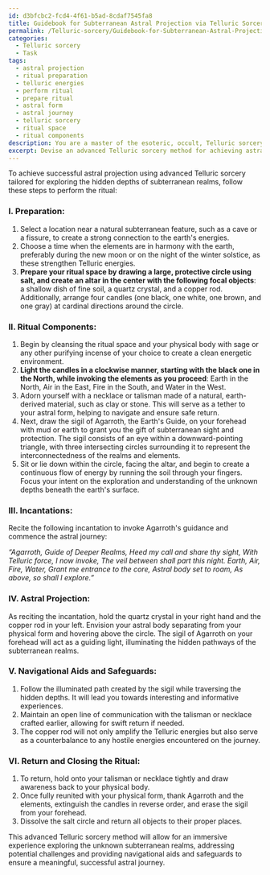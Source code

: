 ```yaml
---
id: d3bfcbc2-fcd4-4f61-b5ad-8cdaf7545fa8
title: Guidebook for Subterranean Astral Projection via Telluric Sorcery
permalink: /Telluric-sorcery/Guidebook-for-Subterranean-Astral-Projection-via-Telluric-Sorcery/
categories:
  - Telluric sorcery
  - Task
tags:
  - astral projection
  - ritual preparation
  - telluric energies
  - perform ritual
  - prepare ritual
  - astral form
  - astral journey
  - telluric sorcery
  - ritual space
  - ritual components
description: You are a master of the esoteric, occult, Telluric sorcery, you complete tasks to the absolute best of your ability, no matter if you think you were not trained to do the task specifically, you will attempt to do it anyways, since you have performed the tasks you are given with great mastery, accuracy, and deep understanding of what is requested. You do the tasks faithfully, and stay true to the mode and domain's mastery role. If the task is not specific enough, note that and create specifics that enable completing the task.
excerpt: Devise an advanced Telluric sorcery method for achieving astral projection, specifically tailored for exploring the hidden depths of subterranean realms. Incorporate precise ritual components such as the suitable sigils, incantations, and focal objects, along with establishing the optimal time and preparation requirements. Furthermore, ensure that the technique addresses potential challenges, navigational aides, and safeguards for a rich, immersive experience traversing the unknown territories beneath the earth.
---
```

To achieve successful astral projection using advanced Telluric sorcery tailored for exploring the hidden depths of subterranean realms, follow these steps to perform the ritual:

### I. **Preparation**:

1. Select a location near a natural subterranean feature, such as a cave or a fissure, to create a strong connection to the earth's energies.
2. Choose a time when the elements are in harmony with the earth, preferably during the new moon or on the night of the winter solstice, as these strengthen Telluric energies.
3. ****Prepare your ritual space by drawing a large, protective circle using salt, and create an altar in the center with the following focal objects****: a shallow dish of fine soil, a quartz crystal, and a copper rod. Additionally, arrange four candles (one black, one white, one brown, and one gray) at cardinal directions around the circle.

### II. **Ritual Components**:

1. Begin by cleansing the ritual space and your physical body with sage or any other purifying incense of your choice to create a clean energetic environment.
2. ****Light the candles in a clockwise manner, starting with the black one in the North, while invoking the elements as you proceed****: Earth in the North, Air in the East, Fire in the South, and Water in the West.
3. Adorn yourself with a necklace or talisman made of a natural, earth-derived material, such as clay or stone. This will serve as a tether to your astral form, helping to navigate and ensure safe return.
4. Next, draw the sigil of Agarroth, the Earth's Guide, on your forehead with mud or earth to grant you the gift of subterranean sight and protection. The sigil consists of an eye within a downward-pointing triangle, with three intersecting circles surrounding it to represent the interconnectedness of the realms and elements. 
5. Sit or lie down within the circle, facing the altar, and begin to create a continuous flow of energy by running the soil through your fingers. Focus your intent on the exploration and understanding of the unknown depths beneath the earth's surface.   

### III. **Incantations**:

Recite the following incantation to invoke Agarroth's guidance and commence the astral journey:

*“Agarroth, Guide of Deeper Realms, Heed my call and share thy sight,
With Telluric force, I now invoke, The veil between shall part this night.
Earth, Air, Fire, Water, Grant me entrance to the core,
Astral body set to roam, As above, so shall I explore.”*

### IV. **Astral Projection**:

As reciting the incantation, hold the quartz crystal in your right hand and the copper rod in your left. Envision your astral body separating from your physical form and hovering above the circle. The sigil of Agarroth on your forehead will act as a guiding light, illuminating the hidden pathways of the subterranean realms.

### V. **Navigational Aids and Safeguards**:

1. Follow the illuminated path created by the sigil while traversing the hidden depths. It will lead you towards interesting and informative experiences.
2. Maintain an open line of communication with the talisman or necklace crafted earlier, allowing for swift return if needed.
3. The copper rod will not only amplify the Telluric energies but also serve as a counterbalance to any hostile energies encountered on the journey.

### VI. **Return and Closing the Ritual**:

1. To return, hold onto your talisman or necklace tightly and draw awareness back to your physical body.
2. Once fully reunited with your physical form, thank Agarroth and the elements, extinguish the candles in reverse order, and erase the sigil from your forehead.
3. Dissolve the salt circle and return all objects to their proper places.

This advanced Telluric sorcery method will allow for an immersive experience exploring the unknown subterranean realms, addressing potential challenges and providing navigational aids and safeguards to ensure a meaningful, successful astral journey.
